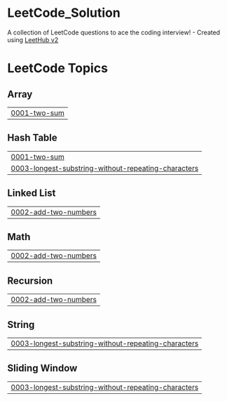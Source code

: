 # LeetCode_Solution
A collection of LeetCode questions to ace the coding interview! - Created using [LeetHub v2](https://github.com/arunbhardwaj/LeetHub-2.0)

<!---LeetCode Topics Start-->
# LeetCode Topics
## Array
|  |
| ------- |
| [0001-two-sum](https://github.com/nguyen-khanh-duy-dev/LeetCode_Solution/tree/master/0001-two-sum) |
## Hash Table
|  |
| ------- |
| [0001-two-sum](https://github.com/nguyen-khanh-duy-dev/LeetCode_Solution/tree/master/0001-two-sum) |
| [0003-longest-substring-without-repeating-characters](https://github.com/nguyen-khanh-duy-dev/LeetCode_Solution/tree/master/0003-longest-substring-without-repeating-characters) |
## Linked List
|  |
| ------- |
| [0002-add-two-numbers](https://github.com/nguyen-khanh-duy-dev/LeetCode_Solution/tree/master/0002-add-two-numbers) |
## Math
|  |
| ------- |
| [0002-add-two-numbers](https://github.com/nguyen-khanh-duy-dev/LeetCode_Solution/tree/master/0002-add-two-numbers) |
## Recursion
|  |
| ------- |
| [0002-add-two-numbers](https://github.com/nguyen-khanh-duy-dev/LeetCode_Solution/tree/master/0002-add-two-numbers) |
## String
|  |
| ------- |
| [0003-longest-substring-without-repeating-characters](https://github.com/nguyen-khanh-duy-dev/LeetCode_Solution/tree/master/0003-longest-substring-without-repeating-characters) |
## Sliding Window
|  |
| ------- |
| [0003-longest-substring-without-repeating-characters](https://github.com/nguyen-khanh-duy-dev/LeetCode_Solution/tree/master/0003-longest-substring-without-repeating-characters) |
<!---LeetCode Topics End-->